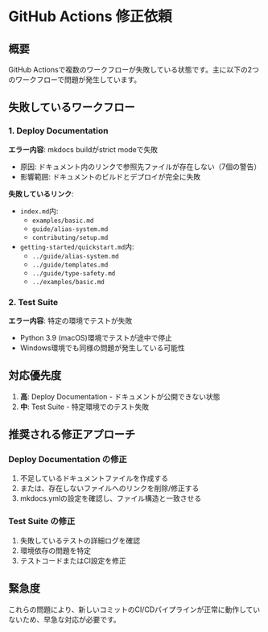 # GitHub Actions 修正依頼

## 概要
GitHub Actionsで複数のワークフローが失敗している状態です。主に以下の2つのワークフローで問題が発生しています。

## 失敗しているワークフロー

### 1. Deploy Documentation
**エラー内容**: mkdocs buildがstrict modeで失敗
- 原因: ドキュメント内のリンクで参照先ファイルが存在しない（7個の警告）
- 影響範囲: ドキュメントのビルドとデプロイが完全に失敗

**失敗しているリンク**:
- `index.md`内:
  - `examples/basic.md`
  - `guide/alias-system.md`
  - `contributing/setup.md`
- `getting-started/quickstart.md`内:
  - `../guide/alias-system.md`
  - `../guide/templates.md`
  - `../guide/type-safety.md`
  - `../examples/basic.md`

### 2. Test Suite
**エラー内容**: 特定の環境でテストが失敗
- Python 3.9 (macOS)環境でテストが途中で停止
- Windows環境でも同様の問題が発生している可能性

## 対応優先度
1. **高**: Deploy Documentation - ドキュメントが公開できない状態
2. **中**: Test Suite - 特定環境でのテスト失敗

## 推奨される修正アプローチ

### Deploy Documentation の修正
1. 不足しているドキュメントファイルを作成する
2. または、存在しないファイルへのリンクを削除/修正する
3. mkdocs.ymlの設定を確認し、ファイル構造と一致させる

### Test Suite の修正
1. 失敗しているテストの詳細ログを確認
2. 環境依存の問題を特定
3. テストコードまたはCI設定を修正

## 緊急度
これらの問題により、新しいコミットのCI/CDパイプラインが正常に動作していないため、早急な対応が必要です。
